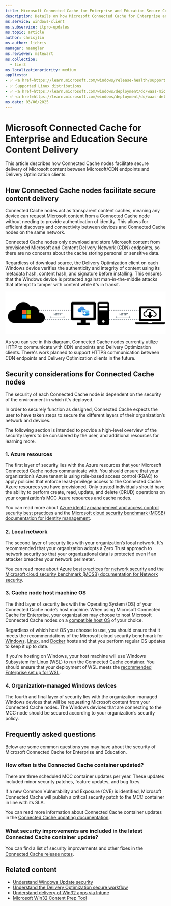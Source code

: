 ```yaml
---
title: Microsoft Connected Cache for Enterprise and Education Secure Content Delivery
description: Details on how Microsoft Connected Cache for Enterprise and Education securely delivers content to requesting Delivery Optimization clients.
ms.service: windows-client
ms.subservice: itpro-updates
ms.topic: article
author: chrisjlin
ms.author: lichris
manager: naengler
ms.reviewer: mstewart
ms.collection:
  - tier3
ms.localizationpriority: medium
appliesto:
- ✅ <a href=https://learn.microsoft.com/windows/release-health/supported-versions-windows-client target=_blank>Windows 11</a>
- ✅ Supported Linux distributions
- ✅ <a href=https://learn.microsoft.com/windows/deployment/do/waas-microsoft-connected-cache target=_blank>Microsoft Connected Cache for Enterprise</a>	
- ✅ <a href=https://learn.microsoft.com/windows/deployment/do/waas-delivery-optimization target=_blank>Delivery Optimization</a>
ms.date: 03/06/2025
---
```


# Microsoft Connected Cache for Enterprise and Education Secure Content Delivery

This article describes how Connected Cache nodes facilitate secure delivery of Microsoft content between Microsoft/CDN endpoints and Delivery Optimization clients.

## How Connected Cache nodes facilitate secure content delivery

Connected Cache nodes act as transparent content caches, meaning any device can request Microsoft content from a Connected Cache node without needing to provide authentication of identity. This allows for efficient discovery and connectivity between devices and Connected Cache nodes on the same network.

Connected Cache nodes only download and store Microsoft content from provisioned Microsoft and Content Delivery Network (CDN) endpoints, so there are no concerns about the cache storing personal or sensitive data.

Regardless of download source, the Delivery Optimization client on each Windows device verifies the authenticity and integrity of content using its metadata hash, content hash, and signature before installing. This ensures that the Windows device is protected against man-in-the-middle attacks that attempt to tamper with content while it's in transit.

![Diagram of content delivery between CDN, cache node, and DO client](images/mcc-ent-secure-content-delivery-diagram.png)

As you can see in this diagram, Connected Cache nodes currently utilize HTTP to communicate with CDN endpoints and Delivery Optimization clients. There's work planned to support HTTPS communication between CDN endpoints and Delivery Optimization clients in the future.

## Security considerations for Connected Cache nodes

The security of each Connected Cache node is dependent on the security of the environment in which it's deployed.

In order to securely function as designed, Connected Cache expects the user to have taken steps to secure the different layers of their organization’s network and devices.

The following section is intended to provide a high-level overview of the security layers to be considered by the user, and additional resources for learning more.

### 1. Azure resources

The first layer of security lies with the Azure resources that your Microsoft Connected Cache nodes communicate with. You should ensure that your organization’s Azure tenant is using role-based access control (RBAC) to apply policies that enforce least-privilege access to the Connected Cache Azure resources you have provisioned. Only trusted individuals should have the ability to perform create, read, update, and delete (CRUD) operations on your organization’s MCC Azure resources and cache nodes.

You can read more about [Azure identity management and access control security best practices](/azure/security/fundamentals/identity-management-best-practices) and the [Microsoft cloud security benchmark (MCSB) documentation for Identity management](/security/benchmark/azure/mcsb-network-security).

### 2. Local network

The second layer of security lies with your organization’s local network. It's recommended that your organization adopts a Zero Trust approach to network security so that your organizational data is protected even if an attacker breaches your network perimeter.

You can read more about [Azure best practices for network security](/azure/security/fundamentals/network-best-practices) and the [Microsoft cloud security benchmark (MCSB) documentation for Network security](/security/benchmark/azure/mcsb-network-security).

### 3. Cache node host machine OS

The third layer of security lies with the Operating System (OS) of your Connected Cache node’s host machine. When using Microsoft Connected Cache for Enterprise, your organization may choose to host Microsoft Connected Cache nodes on a [compatible host OS](mcc-ent-prerequisites.md) of your choice.

Regardless of which host OS you choose to use, you should ensure that it meets the recommendations of the Microsoft cloud security benchmark for [Windows](/azure/governance/policy/samples/guest-configuration-baseline-windows), [Linux](/azure/governance/policy/samples/guest-configuration-baseline-linux), and [Docker](/azure/governance/policy/samples/guest-configuration-baseline-docker) hosts and that you perform regular OS updates to keep it up to date.

If you're hosting on Windows, your host machine will use Windows Subsystem for Linux (WSL) to run the Connected Cache container. You should ensure that your deployment of WSL meets the [recommended Enterprise set up for WSL](/windows/wsl/enterprise).

### 4. Organization-managed Windows devices

The fourth and final layer of security lies with the organization-managed Windows devices that will be requesting Microsoft content from your Connected Cache nodes. The Windows devices that are connecting to the MCC node should be secured according to your organization’s security policy.

## Frequently asked questions

Below are some common questions you may have about the security of Microsoft Connected Cache for Enterprise and Education.

### How often is the Connected Cache container updated?

There are three scheduled MCC container updates per year. These updates included minor security patches, feature updates, and bug fixes.

If a new Common Vulnerability and Exposure (CVE) is identified, Microsoft Connected Cache will publish a critical security patch to the MCC container in line with its SLA.

You can read more information about Connected Cache container updates in the [Connected Cache updating documentation](mcc-ent-update-cache-node.md).

### What security improvements are included in the latest Connected Cache container update?

You can find a list of security improvements and other fixes in the [Connected Cache release notes](mcc-ent-release-notes.md).

## Related content

- [Understand Windows Update security](/windows/deployment/update/windows-update-security)
- [Understand the Delivery Optimization secure workflow](delivery-optimization-workflow.md)
- [Understand delivery of Win32 apps via Intune](/troubleshoot/mem/intune/app-management/develop-deliver-working-win32-app-via-intune#the-flow-behind-delivery-of-a-win32-app-to-the-client)
- [Microsoft Win32 Content Prep Tool](https://github.com/Microsoft/Microsoft-Win32-Content-Prep-Tool)
